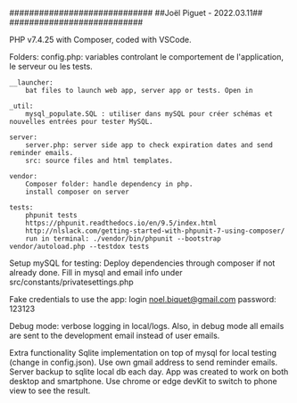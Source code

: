 #############################
##Joël Piguet - 2022.03.11##
###########################

PHP v7.4.25 with Composer, coded with VSCode.

Folders:
config.php: variables controlant le comportement de l'application, le serveur ou les tests.

    __launcher:
        bat files to launch web app, server app or tests. Open in

    _util:
        mysql_populate.SQL : utiliser dans mySQL pour créer schémas et nouvelles entrées pour tester MySQL.

    server:
        server.php: server side app to check expiration dates and send reminder emails.
        src: source files and html templates.

    vendor:
        Composer folder: handle dependency in php.
        install composer on server

    tests:
        phpunit tests
        https://phpunit.readthedocs.io/en/9.5/index.html
        http://nlslack.com/getting-started-with-phpunit-7-using-composer/
        run in terminal: ./vendor/bin/phpunit --bootstrap vendor/autoload.php --testdox tests

Setup mySQL for testing:
Deploy dependencies through composer if not already done.
Fill in mysql and email info under src/constants/privatesettings.php

Fake credentials to use the app:
login noel.biquet@gmail.com
password: 123123

Debug mode:
verbose logging in local/logs.
Also, in debug mode all emails are sent to the development email instead of user emails.

Extra functionality
Sqlite implementation on top of mysql for local testing (change in config.json).
Use own gmail address to send reminder emails.
Server backup to sqlite local db each day.
App was created to work on both desktop and smartphone. Use chrome or edge devKit to switch to phone view to see the result.
